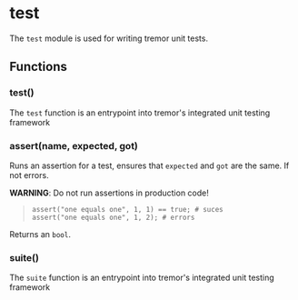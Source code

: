 
# test

 The `test` module is used for writing tremor unit tests.
## Functions

### test()

The `test` function is an entrypoint into tremor's
integrated unit testing framework


### assert(name, expected, got)

Runs an assertion for a test, ensures that `expected` and `got` are the
same. If not errors.

**WARNING**: Do not run assertions in production code!

> ```tremor
> assert("one equals one", 1, 1) == true; # suces
> assert("one equals one", 1, 2); # errors
> ```

Returns an `bool`.

### suite()

The `suite` function is an entrypoint into tremor's
integrated unit testing framework

